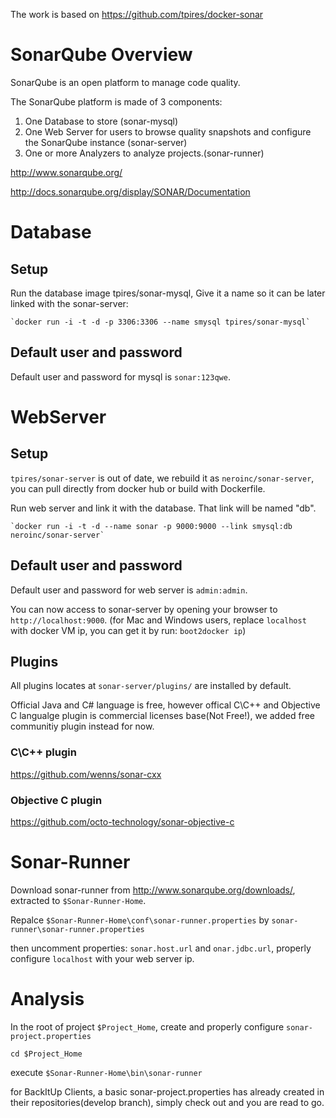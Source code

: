 The work is based on https://github.com/tpires/docker-sonar

# SonarQube Overview

SonarQube is an open platform to manage code quality.

The SonarQube platform is made of 3 components:

1. One Database to store (sonar-mysql)
2. One Web Server for users to browse quality snapshots and configure the SonarQube instance (sonar-server)
3. One or more Analyzers to analyze projects.(sonar-runner)

http://www.sonarqube.org/

http://docs.sonarqube.org/display/SONAR/Documentation

# Database

## Setup 
Run the database image tpires/sonar-mysql, Give it a name so it can be later linked with the sonar-server:

	`docker run -i -t -d -p 3306:3306 --name smysql tpires/sonar-mysql`

## Default user and password

Default user and password for mysql is `sonar:123qwe`.

# WebServer 

## Setup
`tpires/sonar-server` is out of date, we rebuild it as `neroinc/sonar-server`, you can pull directly from docker hub or build with Dockerfile.

Run web server and link it with the database. That link will be named "db".

	`docker run -i -t -d --name sonar -p 9000:9000 --link smysql:db neroinc/sonar-server`

## Default user and password

Default user and password for web server is `admin:admin`.

You can now access to sonar-server by opening your browser to `http://localhost:9000`. 
(for Mac and Windows users, replace `localhost` with docker VM ip, you can get it by run: `boot2docker ip`)

## Plugins
All plugins locates at `sonar-server/plugins/` are installed by default.

Official Java and C# language is free, however offical C\C++ and Objective C langualge plugin is commercial licenses base(Not Free!), we added free communitiy plugin instead for now.

### C\C++ plugin
https://github.com/wenns/sonar-cxx

### Objective C plugin
https://github.com/octo-technology/sonar-objective-c

# Sonar-Runner
Download sonar-runner from http://www.sonarqube.org/downloads/, extracted to `$Sonar-Runner-Home`.

Repalce `$Sonar-Runner-Home\conf\sonar-runner.properties` by `sonar-runner\sonar-runner.properties`

then uncomment properties: `sonar.host.url` and `onar.jdbc.url`, properly configure `localhost` with your web server ip.

# Analysis
In the root of project `$Project_Home`, create and properly configure `sonar-project.properties`

`cd $Project_Home`

execute `$Sonar-Runner-Home\bin\sonar-runner`

for BackItUp Clients, a basic sonar-project.properties has already created in their repositories(develop branch), simply check out and you are read to go.





